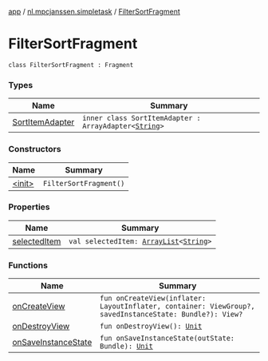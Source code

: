 [app](../../index.md) / [nl.mpcjanssen.simpletask](../index.md) / [FilterSortFragment](.)

# FilterSortFragment

`class FilterSortFragment : Fragment`

### Types

| Name | Summary |
|---|---|
| [SortItemAdapter](-sort-item-adapter/index.md) | `inner class SortItemAdapter : ArrayAdapter<`[`String`](https://kotlinlang.org/api/latest/jvm/stdlib/kotlin/-string/index.html)`>` |

### Constructors

| Name | Summary |
|---|---|
| [&lt;init&gt;](-init-.md) | `FilterSortFragment()` |

### Properties

| Name | Summary |
|---|---|
| [selectedItem](selected-item.md) | `val selectedItem: `[`ArrayList`](http://docs.oracle.com/javase/6/docs/api/java/util/ArrayList.html)`<`[`String`](https://kotlinlang.org/api/latest/jvm/stdlib/kotlin/-string/index.html)`>` |

### Functions

| Name | Summary |
|---|---|
| [onCreateView](on-create-view.md) | `fun onCreateView(inflater: LayoutInflater, container: ViewGroup?, savedInstanceState: Bundle?): View?` |
| [onDestroyView](on-destroy-view.md) | `fun onDestroyView(): `[`Unit`](https://kotlinlang.org/api/latest/jvm/stdlib/kotlin/-unit/index.html) |
| [onSaveInstanceState](on-save-instance-state.md) | `fun onSaveInstanceState(outState: Bundle): `[`Unit`](https://kotlinlang.org/api/latest/jvm/stdlib/kotlin/-unit/index.html) |
